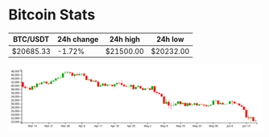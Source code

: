 # Bitcoin Stats

BTC/USDT|24h change|24h high|24h low|
|---|---|---|---|
|$20685.33|-1.72%|$21500.00|$20232.00|

<img src="./chart.svg">
